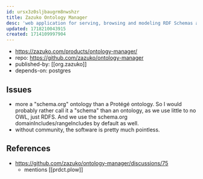 ```yaml
---
id: ursx3z0sljbaugrm8nwshzr
title: Zazuko Ontology Manager
desc: 'web application for serving, browsing and modeling RDF Schemas and Ontologies'
updated: 1718210043915
created: 1714109997904
---
```


- https://zazuko.com/products/ontology-manager/
- repo: https://github.com/zazuko/ontology-manager
- published-by: [[org.zazuko]]
- depends-on: postgres

## Issues

- more a "schema.org" ontology than a Protégé ontology. So I would probably rather call it a "schema" than an ontology, as we use little to no OWL, just RDFS. And we use the schema.org domainIncludes/rangeIncludes by default as well.
- without community, the software is pretty much pointless.


## References

- https://github.com/zazuko/ontology-manager/discussions/75
  - mentions [[prdct.plow]]